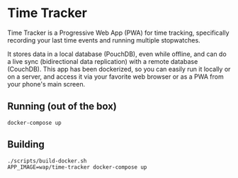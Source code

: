 # Time Tracker

Time Tracker is a Progressive Web App (PWA) for time tracking,
specifically recording your last time events and running multiple
stopwatches.

It stores data in a local database (PouchDB), even while offline,
and can do a live sync (bidirectional data replication) with a
remote database (CouchDB). This app has been dockerized, so you
can easily run it locally or on a server, and access it via your
favorite web browser or as a PWA from your phone's main screen.

## Running (out of the box)

```shell
docker-compose up
```

## Building

```shell
./scripts/build-docker.sh
APP_IMAGE=wap/time-tracker docker-compose up
```
